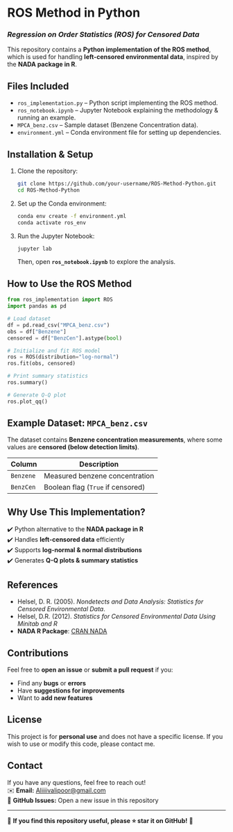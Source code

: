 # **ROS Method in Python**
### *Regression on Order Statistics (ROS) for Censored Data*

This repository contains a **Python implementation of the ROS method**, which is used for handling **left-censored environmental data**, inspired by the **NADA package in R**.

## **Files Included**
- `ros_implementation.py` – Python script implementing the ROS method.
- `ros_notebook.ipynb` – Jupyter Notebook explaining the methodology & running an example.
- `MPCA_benz.csv` – Sample dataset (Benzene Concentration data).
- `environment.yml` – Conda environment file for setting up dependencies.

## **Installation & Setup**
1. Clone the repository:
   ```bash
   git clone https://github.com/your-username/ROS-Method-Python.git
   cd ROS-Method-Python
   ```
2. Set up the Conda environment:
   ```bash
   conda env create -f environment.yml
   conda activate ros_env
   ```
3. Run the Jupyter Notebook:
   ```bash
   jupyter lab
   ```
   Then, open **`ros_notebook.ipynb`** to explore the analysis.

## **How to Use the ROS Method**
```python
from ros_implementation import ROS
import pandas as pd

# Load dataset
df = pd.read_csv("MPCA_benz.csv")
obs = df["Benzene"]
censored = df["BenzCen"].astype(bool)

# Initialize and fit ROS model
ros = ROS(distribution="log-normal")
ros.fit(obs, censored)

# Print summary statistics
ros.summary()

# Generate Q-Q plot
ros.plot_qq()
```

## **Example Dataset: `MPCA_benz.csv`**
The dataset contains **Benzene concentration measurements**, where some values are **censored (below detection limits)**.

| Column  | Description |
|---------|------------|
| `Benzene` | Measured benzene concentration |
| `BenzCen` | Boolean flag (`True` if censored) |

## **Why Use This Implementation?**
✔️ Python alternative to the **NADA package in R**  
✔️ Handles **left-censored data** efficiently  
✔️ Supports **log-normal & normal distributions**  
✔️ Generates **Q-Q plots & summary statistics**    

## **References**
- Helsel, D. R. (2005). *Nondetects and Data Analysis: Statistics for Censored Environmental Data*.
- Helsel, D.R. (2012). *Statistics for Censored Environmental Data Using Minitab and R*  
- **NADA R Package**: [CRAN NADA](https://cran.r-project.org/web/packages/NADA/index.html)

## **Contributions**
Feel free to **open an issue** or **submit a pull request** if you:
- Find any **bugs** or **errors**
- Have **suggestions for improvements**
- Want to **add new features**

## **License**
This project is for **personal use** and does not have a specific license. If you wish to use or modify this code, please contact me.

## **Contact**
If you have any questions, feel free to reach out!  
✉️ **Email:** Aliiiivalipoor@gmail.com  
📌 **GitHub Issues:** Open a new issue in this repository  

---
🎯 **If you find this repository useful, please ⭐ star it on GitHub!** 🚀

